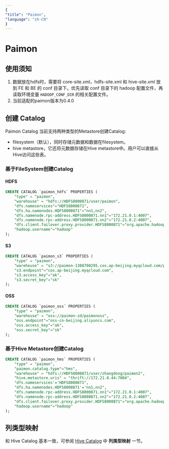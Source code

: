 ```yaml
---
{
"title": "Paimon",
"language": "zh-CN"
}
---
```


<!-- 
Licensed to the Apache Software Foundation (ASF) under one
or more contributor license agreements.  See the NOTICE file
distributed with this work for additional information
regarding copyright ownership.  The ASF licenses this file
to you under the Apache License, Version 2.0 (the
"License"); you may not use this file except in compliance
with the License.  You may obtain a copy of the License at

  http://www.apache.org/licenses/LICENSE-2.0

Unless required by applicable law or agreed to in writing,
software distributed under the License is distributed on an
"AS IS" BASIS, WITHOUT WARRANTIES OR CONDITIONS OF ANY
KIND, either express or implied.  See the License for the
specific language governing permissions and limitations
under the License.
-->


# Paimon

<version since="dev">
</version>

## 使用须知

1. 数据放在hdfs时，需要将 core-site.xml，hdfs-site.xml 和 hive-site.xml  放到 FE 和 BE 的 conf 目录下。优先读取 conf 目录下的 hadoop 配置文件，再读取环境变量 `HADOOP_CONF_DIR` 的相关配置文件。
2. 当前适配的paimon版本为0.4.0

## 创建 Catalog

Paimon Catalog 当前支持两种类型的Metastore创建Catalog:
* filesystem（默认），同时存储元数据和数据在filesystem。
* hive metastore，它还将元数据存储在Hive metastore中。用户可以直接从Hive访问这些表。

### 基于FileSystem创建Catalog

#### HDFS
```sql
CREATE CATALOG `paimon_hdfs` PROPERTIES (
    "type" = "paimon",
    "warehouse" = "hdfs://HDFS8000871/user/paimon",
    "dfs.nameservices"="HDFS8000871",
    "dfs.ha.namenodes.HDFS8000871"="nn1,nn2",
    "dfs.namenode.rpc-address.HDFS8000871.nn1"="172.21.0.1:4007",
    "dfs.namenode.rpc-address.HDFS8000871.nn2"="172.21.0.2:4007",
    "dfs.client.failover.proxy.provider.HDFS8000871"="org.apache.hadoop.hdfs.server.namenode.ha.ConfiguredFailoverProxyProvider",
    "hadoop.username"="hadoop"
);

```

#### S3

```sql
CREATE CATALOG `paimon_s3` PROPERTIES (
    "type" = "paimon",
    "warehouse" = "s3://paimon-1308700295.cos.ap-beijing.myqcloud.com/paimoncos",
    "s3.endpoint"="cos.ap-beijing.myqcloud.com",
    "s3.access_key"="ak",
    "s3.secret_key"="sk"
);

```

#### OSS

```sql
CREATE CATALOG `paimon_oss` PROPERTIES (
    "type" = "paimon",
    "warehouse" = "oss://paimon-zd/paimonoss",
    "oss.endpoint"="oss-cn-beijing.aliyuncs.com",
    "oss.access_key"="ak",
    "oss.secret_key"="sk"
);

```

### 基于Hive Metastore创建Catalog

```sql
CREATE CATALOG `paimon_hms` PROPERTIES (
    "type" = "paimon",
    "paimon.catalog.type"="hms",
    "warehouse" = "hdfs://HDFS8000871/user/zhangdong/paimon2",
    "hive.metastore.uris" = "thrift://172.21.0.44:7004",
    "dfs.nameservices'='HDFS8000871",
    "dfs.ha.namenodes.HDFS8000871'='nn1,nn2",
    "dfs.namenode.rpc-address.HDFS8000871.nn1"="172.21.0.1:4007",
    "dfs.namenode.rpc-address.HDFS8000871.nn2"="172.21.0.2:4007",
    "dfs.client.failover.proxy.provider.HDFS8000871"="org.apache.hadoop.hdfs.server.namenode.ha.ConfiguredFailoverProxyProvider",
    "hadoop.username"="hadoop"
);

```

## 列类型映射

和 Hive Catalog 基本一致，可参阅 [Hive Catalog](./hive.md) 中 **列类型映射** 一节。

